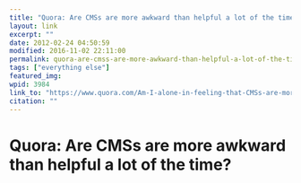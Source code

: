 ```yaml
---
title: "Quora: Are CMSs are more awkward than helpful a lot of the time?"
layout: link
excerpt: ""
date: 2012-02-24 04:50:59
modified: 2016-11-02 22:11:00
permalink: quora-are-cmss-are-more-awkward-than-helpful-a-lot-of-the-time/index.html
tags: ["everything else"]
featured_img: 
wpid: 3984
link_to: "https://www.quora.com/Am-I-alone-in-feeling-that-CMSs-are-more-awkward-than-helpful-a-lot-of-the-time/answer/Josh-Cunningham"
citation: ""
---
```


# Quora: Are CMSs are more awkward than helpful a lot of the time?

